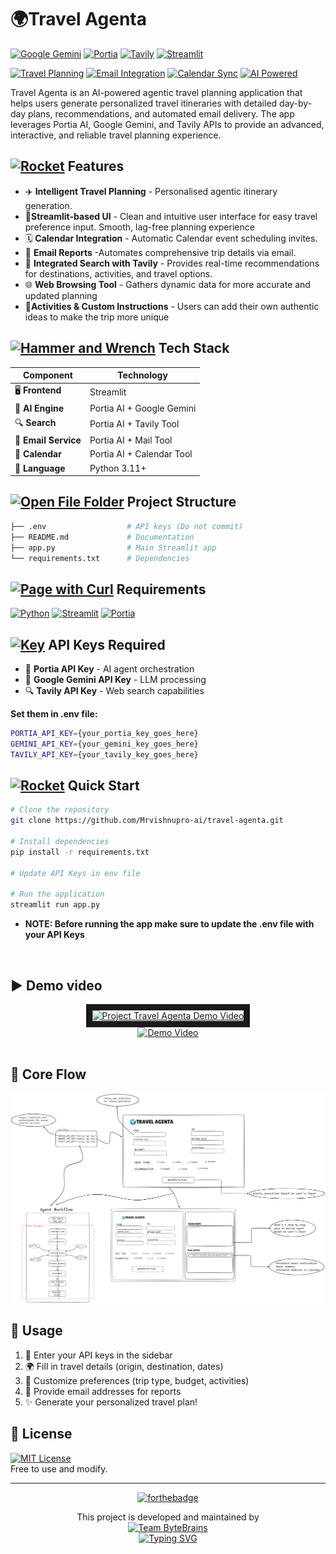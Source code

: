# 🌍Travel Agenta

<!-- Technology Stack Badges -->
[![Google Gemini](https://img.shields.io/badge/Google%20Gemini-4285F4?style=flat&logo=google&logoColor=white)](https://aistudio.google.com/)
[![Portia](https://img.shields.io/badge/Portia-AI%20Agent-purple.svg)](https://www.portialabs.ai/)
[![Tavily](https://img.shields.io/badge/Tavily-Search%20API-orange.svg)](https://www.tavily.com/)
[![Streamlit](https://img.shields.io/badge/Streamlit-FF4B4B?style=flat&logo=streamlit&logoColor=white)](https://streamlit.io/)

<!-- Features Badges -->
[![Travel Planning](https://img.shields.io/badge/Feature-Travel%20Planning-green.svg)]( )
[![Email Integration](https://img.shields.io/badge/Feature-Email%20Reports-blue.svg)]( )
[![Calendar Sync](https://img.shields.io/badge/Feature-Calendar%20Sync-red.svg)]( )
[![AI Powered](https://img.shields.io/badge/AI-Powered-blueviolet.svg)]( )

Travel Agenta is an AI-powered agentic travel planning application that helps users generate personalized travel itineraries with detailed day-by-day plans, recommendations, and automated email delivery.
The app leverages Portia AI, Google Gemini, and Tavily APIs to provide an advanced, interactive, and reliable travel planning experience.

## [<img src="https://raw.githubusercontent.com/Tarikul-Islam-Anik/Animated-Fluent-Emojis/master/Emojis/Travel%20and%20places/Rocket.png" alt="Rocket" width="25" height="27"/>]( ) Features

- ✈️ **Intelligent Travel Planning** - Personalised agentic itinerary generation.
- 📱**Streamlit-based UI** - Clean and intuitive user interface for easy travel preference input. Smooth, lag-free planning experience
- 🗓️ **Calendar Integration** - Automatic Calendar event scheduling invites.
- 📧 **Email Reports** -Automates comprehensive trip details via email.
- 🔎 **Integrated Search with Tavily** - Provides real-time recommendations for destinations, activities, and travel options.
- 🌐 **Web Browsing Tool** - Gathers dynamic data for more accurate and updated planning
- 🧗**Activities & Custom Instructions** - Users can add their own authentic ideas to make the trip more unique


## [<img src="https://raw.githubusercontent.com/Tarikul-Islam-Anik/Animated-Fluent-Emojis/master/Emojis/Objects/Hammer%20and%20Wrench.png" alt="Hammer and Wrench" width="30" height="30" />]( ) Tech Stack

| Component | Technology |
|-----------|------------|
| 🖥️ **Frontend** | Streamlit |
| 🤖 **AI Engine** | Portia AI + Google Gemini |
| 🔍 **Search** | Portia AI + Tavily Tool |
| 📧 **Email Service** | Portia AI + Mail Tool |
| 📅 **Calendar** | Portia AI + Calendar Tool |
| 🐍 **Language** | Python 3.11+ |

## [<img src="https://raw.githubusercontent.com/Tarikul-Islam-Anik/Animated-Fluent-Emojis/master/Emojis/Objects/Open%20File%20Folder.png" alt="Open File Folder" width="25" height="25" />]( ) Project Structure
```bash
├── .env                  # API keys (Do not commit)
├── README.md             # Documentation
├── app.py                # Main Streamlit app
└── requirements.txt      # Dependencies
```

## [<img src="https://raw.githubusercontent.com/Tarikul-Islam-Anik/Animated-Fluent-Emojis/master/Emojis/Objects/Page%20with%20Curl.png" alt="Page with Curl" width="25" height="25" />]( ) Requirements

[![Python](https://img.shields.io/badge/Python-3.11%2B-blue?logo=python&logoColor=white)](https://www.python.org/)
[![Streamlit](https://img.shields.io/badge/Streamlit-Latest-red?logo=streamlit&logoColor=white)](https://streamlit.io/)
[![Portia](https://img.shields.io/badge/Portia-AI%20Framework-purple)](https://github.com/portiaAI/portia-sdk-python)

## [<img src="https://raw.githubusercontent.com/Tarikul-Islam-Anik/Animated-Fluent-Emojis/master/Emojis/Objects/Key.png" alt="Key" width="25" height="25" />]( ) API Keys Required

- 🔐 **Portia API Key** - AI agent orchestration
- 🤖 **Google Gemini API Key** - LLM processing
- 🔍 **Tavily API Key** - Web search capabilities

**Set them in .env file:**
```bash 
PORTIA_API_KEY={your_portia_key_goes_here}
GEMINI_API_KEY={your_gemini_key_goes_here}
TAVILY_API_KEY={your_tavily_key_goes_here}
```


## [<img src="https://raw.githubusercontent.com/Tarikul-Islam-Anik/Animated-Fluent-Emojis/master/Emojis/Travel%20and%20places/Rocket.png" alt="Rocket" width="25" height="25" />]( ) Quick Start



```bash
# Clone the repository
git clone https://github.com/Mrvishnupro-ai/travel-agenta.git

# Install dependencies
pip install -r requirements.txt

# Update API Keys in env file

# Run the application
streamlit run app.py
```

- **NOTE: Before running the app make sure to update the .env file with your API Keys**
<br>

## ▶️ Demo video 

<div align="center">
  <a href="https://youtu.be/7aAxc25H_BI?si=Kmj0z7n_pOlc4vi2">
    <img src="https://i.ytimg.com/vi/7aAxc25H_BI/hqdefault.jpg" alt="Project Travel Agenta Demo Video" width="640" height="360" border="10" />
    <br>
    <img src="https://img.shields.io/badge/DEMO-cyan" alt="Demo Video" width="100" height="50">
  </a>
</div>

<br>

## 🔄 Core Flow
<img src="https://raw.githubusercontent.com/royallearner/media/refs/heads/main/flowchart_png.png" alt="Flowchart_of_the_app">



<br>

## 📝 Usage

1. 🔑 Enter your API keys in the sidebar
2. 🌍 Fill in travel details (origin, destination, dates)
3. 🎯 Customize preferences (trip type, budget, activities)
4. 📧 Provide email addresses for reports
5. ✨ Generate your personalized travel plan!


## 📄 License

[![MIT License](https://img.shields.io/badge/License-MIT-yellow.svg)]( )<br>Free to use and modify.

---

<div align="center">

  [![forthebadge](https://forthebadge.com/images/featured/featured-built-with-love.svg)]( )

  This project is developed and maintained by <br> [![Team ByteBrains](https://img.shields.io/badge/Team-ByteBrains-red.svg)]()<br> [![Typing SVG](https://readme-typing-svg.demolab.com?font=Press+Start+2P&weight=100&pause=1000&color=38C2FF&center=true&width=435&lines=mrvishnupro%2Fai;rohitveera4096;ishakshaikk;royallearner)]()
</div>
